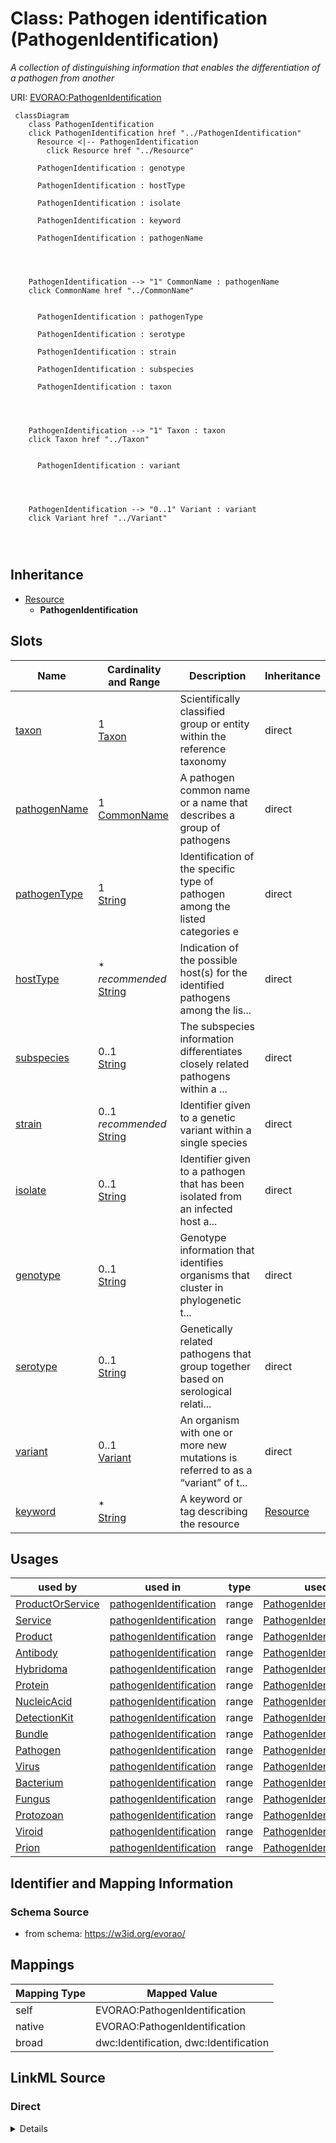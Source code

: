 

# Class: Pathogen identification (PathogenIdentification) 


_A collection of distinguishing information that enables the differentiation of a pathogen from another_





URI: [EVORAO:PathogenIdentification](https://w3id.org/evorao/PathogenIdentification)






```mermaid
 classDiagram
    class PathogenIdentification
    click PathogenIdentification href "../PathogenIdentification"
      Resource <|-- PathogenIdentification
        click Resource href "../Resource"
      
      PathogenIdentification : genotype
        
      PathogenIdentification : hostType
        
      PathogenIdentification : isolate
        
      PathogenIdentification : keyword
        
      PathogenIdentification : pathogenName
        
          
    
    
    PathogenIdentification --> "1" CommonName : pathogenName
    click CommonName href "../CommonName"

        
      PathogenIdentification : pathogenType
        
      PathogenIdentification : serotype
        
      PathogenIdentification : strain
        
      PathogenIdentification : subspecies
        
      PathogenIdentification : taxon
        
          
    
    
    PathogenIdentification --> "1" Taxon : taxon
    click Taxon href "../Taxon"

        
      PathogenIdentification : variant
        
          
    
    
    PathogenIdentification --> "0..1" Variant : variant
    click Variant href "../Variant"

        
      
```





## Inheritance
* [Resource](Resource.md)
    * **PathogenIdentification**



## Slots

| Name | Cardinality and Range | Description | Inheritance |
| ---  | --- | --- | --- |
| [taxon](taxon.md) | 1 <br/> [Taxon](Taxon.md) | Scientifically classified group or entity within the reference taxonomy | direct |
| [pathogenName](pathogenName.md) | 1 <br/> [CommonName](CommonName.md) | A pathogen common name or a name that describes a group of pathogens | direct |
| [pathogenType](pathogenType.md) | 1 <br/> [String](String.md) | Identification of the specific type of pathogen among the listed categories e | direct |
| [hostType](hostType.md) | * _recommended_ <br/> [String](String.md) | Indication of the possible host(s) for the identified pathogens among the lis... | direct |
| [subspecies](subspecies.md) | 0..1 <br/> [String](String.md) | The subspecies information differentiates closely related pathogens within a ... | direct |
| [strain](strain.md) | 0..1 _recommended_ <br/> [String](String.md) | Identifier given to a genetic variant within a single species | direct |
| [isolate](isolate.md) | 0..1 <br/> [String](String.md) | Identifier given to a pathogen that has been isolated from an infected host a... | direct |
| [genotype](genotype.md) | 0..1 <br/> [String](String.md) | Genotype information that identifies organisms that cluster in phylogenetic t... | direct |
| [serotype](serotype.md) | 0..1 <br/> [String](String.md) | Genetically related pathogens that group together based on serological relati... | direct |
| [variant](variant.md) | 0..1 <br/> [Variant](Variant.md) | An organism with one or more new mutations is referred to as a “variant” of t... | direct |
| [keyword](keyword.md) | * <br/> [String](String.md) | A keyword or tag describing the resource | [Resource](Resource.md) |





## Usages

| used by | used in | type | used |
| ---  | --- | --- | --- |
| [ProductOrService](ProductOrService.md) | [pathogenIdentification](pathogenIdentification.md) | range | [PathogenIdentification](PathogenIdentification.md) |
| [Service](Service.md) | [pathogenIdentification](pathogenIdentification.md) | range | [PathogenIdentification](PathogenIdentification.md) |
| [Product](Product.md) | [pathogenIdentification](pathogenIdentification.md) | range | [PathogenIdentification](PathogenIdentification.md) |
| [Antibody](Antibody.md) | [pathogenIdentification](pathogenIdentification.md) | range | [PathogenIdentification](PathogenIdentification.md) |
| [Hybridoma](Hybridoma.md) | [pathogenIdentification](pathogenIdentification.md) | range | [PathogenIdentification](PathogenIdentification.md) |
| [Protein](Protein.md) | [pathogenIdentification](pathogenIdentification.md) | range | [PathogenIdentification](PathogenIdentification.md) |
| [NucleicAcid](NucleicAcid.md) | [pathogenIdentification](pathogenIdentification.md) | range | [PathogenIdentification](PathogenIdentification.md) |
| [DetectionKit](DetectionKit.md) | [pathogenIdentification](pathogenIdentification.md) | range | [PathogenIdentification](PathogenIdentification.md) |
| [Bundle](Bundle.md) | [pathogenIdentification](pathogenIdentification.md) | range | [PathogenIdentification](PathogenIdentification.md) |
| [Pathogen](Pathogen.md) | [pathogenIdentification](pathogenIdentification.md) | range | [PathogenIdentification](PathogenIdentification.md) |
| [Virus](Virus.md) | [pathogenIdentification](pathogenIdentification.md) | range | [PathogenIdentification](PathogenIdentification.md) |
| [Bacterium](Bacterium.md) | [pathogenIdentification](pathogenIdentification.md) | range | [PathogenIdentification](PathogenIdentification.md) |
| [Fungus](Fungus.md) | [pathogenIdentification](pathogenIdentification.md) | range | [PathogenIdentification](PathogenIdentification.md) |
| [Protozoan](Protozoan.md) | [pathogenIdentification](pathogenIdentification.md) | range | [PathogenIdentification](PathogenIdentification.md) |
| [Viroid](Viroid.md) | [pathogenIdentification](pathogenIdentification.md) | range | [PathogenIdentification](PathogenIdentification.md) |
| [Prion](Prion.md) | [pathogenIdentification](pathogenIdentification.md) | range | [PathogenIdentification](PathogenIdentification.md) |






## Identifier and Mapping Information







### Schema Source


* from schema: https://w3id.org/evorao/




## Mappings

| Mapping Type | Mapped Value |
| ---  | ---  |
| self | EVORAO:PathogenIdentification |
| native | EVORAO:PathogenIdentification |
| broad | dwc:Identification, dwc:Identification |







## LinkML Source

<!-- TODO: investigate https://stackoverflow.com/questions/37606292/how-to-create-tabbed-code-blocks-in-mkdocs-or-sphinx -->

### Direct

<details>
```yaml
name: PathogenIdentification
description: A collection of distinguishing information that enables the differentiation
  of a pathogen from another
title: Pathogen identification
from_schema: https://w3id.org/evorao/
broad_mappings:
- dwc:Identification
- dwc:Identification
is_a: Resource
slots:
- taxon
- pathogenName
- pathogenType
- hostType
- subspecies
- strain
- isolate
- genotype
- serotype
- variant
slot_usage:
  taxon:
    name: taxon
    description: Scientifically classified group or entity within the reference taxonomy
    title: taxon
    comments:
    - The taxon of the highest rank known that can be used to classify a pathogen
      or group of pathogens (e.g viruses) in the reference taxonomy
    close_mappings:
    - schema:taxonomicRange
    - dwc:taxonID
    - dwc:toTaxon
    related_mappings:
    - dwc:Taxon
    domain_of:
    - PathogenIdentification
    - Taxonomy
    range: Taxon
    required: true
    multivalued: false
  pathogenName:
    name: pathogenName
    description: A pathogen common name or a name that describes a group of pathogens
    title: pathogen name
    exact_mappings:
    - dwc:organismName
    domain_of:
    - PathogenIdentification
    range: CommonName
    required: true
    multivalued: false
  pathogenType:
    name: pathogenType
    description: Identification of the specific type of pathogen among the listed
      categories e.g. 'Virus','Viroid','Bacterium'...
    title: pathogen type
    exact_mappings:
    - schema:infectiousAgentClass
    close_mappings:
    - dwc:organismScope
    domain_of:
    - PathogenIdentification
    range: string
    required: true
    multivalued: false
  hostType:
    name: hostType
    description: Indication of the possible host(s) for the identified pathogens among
      the listed main categories
    title: host type
    domain_of:
    - PathogenIdentification
    range: string
    required: false
    recommended: true
    multivalued: true
  subspecies:
    name: subspecies
    description: The subspecies information differentiates closely related pathogens
      within a single species
    title: subspecies
    domain_of:
    - PathogenIdentification
    range: string
    required: false
    multivalued: false
  strain:
    name: strain
    description: Identifier given to a genetic variant within a single species
    title: strain
    domain_of:
    - PathogenIdentification
    range: string
    required: false
    recommended: true
    multivalued: false
  isolate:
    name: isolate
    description: Identifier given to a pathogen that has been isolated from an infected
      host and propagated in a laboratory culture. The isolate information may include
      an internal reference code from the laboratory that took the sample or performed
      the isolation, as well as details about the specific conditions of isolation,
      such as the name of the town, hospital, and type of host
    title: isolate
    domain_of:
    - PathogenIdentification
    range: string
    required: false
    multivalued: false
  genotype:
    name: genotype
    description: Genotype information that identifies organisms that cluster in phylogenetic
      trees, thus different clusters are distinct genotypes
    title: genotype
    close_mappings:
    - geno:0000222
    domain_of:
    - PathogenIdentification
    range: string
    required: false
    multivalued: false
  serotype:
    name: serotype
    description: Genetically related pathogens that group together based on serological
      relationships
    title: serotype
    domain_of:
    - PathogenIdentification
    range: string
    required: false
    multivalued: false
  variant:
    name: variant
    description: An organism with one or more new mutations is referred to as a “variant”
      of the original organism if not sufficiently different to be termed a distinct
      strain
    title: variant
    domain_of:
    - PathogenIdentification
    range: Variant
    required: false
    multivalued: false

```
</details>

### Induced

<details>
```yaml
name: PathogenIdentification
description: A collection of distinguishing information that enables the differentiation
  of a pathogen from another
title: Pathogen identification
from_schema: https://w3id.org/evorao/
broad_mappings:
- dwc:Identification
- dwc:Identification
is_a: Resource
slot_usage:
  taxon:
    name: taxon
    description: Scientifically classified group or entity within the reference taxonomy
    title: taxon
    comments:
    - The taxon of the highest rank known that can be used to classify a pathogen
      or group of pathogens (e.g viruses) in the reference taxonomy
    close_mappings:
    - schema:taxonomicRange
    - dwc:taxonID
    - dwc:toTaxon
    related_mappings:
    - dwc:Taxon
    domain_of:
    - PathogenIdentification
    - Taxonomy
    range: Taxon
    required: true
    multivalued: false
  pathogenName:
    name: pathogenName
    description: A pathogen common name or a name that describes a group of pathogens
    title: pathogen name
    exact_mappings:
    - dwc:organismName
    domain_of:
    - PathogenIdentification
    range: CommonName
    required: true
    multivalued: false
  pathogenType:
    name: pathogenType
    description: Identification of the specific type of pathogen among the listed
      categories e.g. 'Virus','Viroid','Bacterium'...
    title: pathogen type
    exact_mappings:
    - schema:infectiousAgentClass
    close_mappings:
    - dwc:organismScope
    domain_of:
    - PathogenIdentification
    range: string
    required: true
    multivalued: false
  hostType:
    name: hostType
    description: Indication of the possible host(s) for the identified pathogens among
      the listed main categories
    title: host type
    domain_of:
    - PathogenIdentification
    range: string
    required: false
    recommended: true
    multivalued: true
  subspecies:
    name: subspecies
    description: The subspecies information differentiates closely related pathogens
      within a single species
    title: subspecies
    domain_of:
    - PathogenIdentification
    range: string
    required: false
    multivalued: false
  strain:
    name: strain
    description: Identifier given to a genetic variant within a single species
    title: strain
    domain_of:
    - PathogenIdentification
    range: string
    required: false
    recommended: true
    multivalued: false
  isolate:
    name: isolate
    description: Identifier given to a pathogen that has been isolated from an infected
      host and propagated in a laboratory culture. The isolate information may include
      an internal reference code from the laboratory that took the sample or performed
      the isolation, as well as details about the specific conditions of isolation,
      such as the name of the town, hospital, and type of host
    title: isolate
    domain_of:
    - PathogenIdentification
    range: string
    required: false
    multivalued: false
  genotype:
    name: genotype
    description: Genotype information that identifies organisms that cluster in phylogenetic
      trees, thus different clusters are distinct genotypes
    title: genotype
    close_mappings:
    - geno:0000222
    domain_of:
    - PathogenIdentification
    range: string
    required: false
    multivalued: false
  serotype:
    name: serotype
    description: Genetically related pathogens that group together based on serological
      relationships
    title: serotype
    domain_of:
    - PathogenIdentification
    range: string
    required: false
    multivalued: false
  variant:
    name: variant
    description: An organism with one or more new mutations is referred to as a “variant”
      of the original organism if not sufficiently different to be termed a distinct
      strain
    title: variant
    domain_of:
    - PathogenIdentification
    range: Variant
    required: false
    multivalued: false
attributes:
  taxon:
    name: taxon
    description: Scientifically classified group or entity within the reference taxonomy
    title: taxon
    comments:
    - The taxon of the highest rank known that can be used to classify a pathogen
      or group of pathogens (e.g viruses) in the reference taxonomy
    from_schema: https://w3id.org/evorao/
    close_mappings:
    - schema:taxonomicRange
    - dwc:taxonID
    - dwc:toTaxon
    related_mappings:
    - dwc:Taxon
    rank: 1000
    alias: taxon
    owner: PathogenIdentification
    domain_of:
    - PathogenIdentification
    - Taxonomy
    range: Taxon
    required: true
    multivalued: false
  pathogenName:
    name: pathogenName
    description: A pathogen common name or a name that describes a group of pathogens
    title: pathogen name
    from_schema: https://w3id.org/evorao/
    exact_mappings:
    - dwc:organismName
    rank: 1000
    alias: pathogenName
    owner: PathogenIdentification
    domain_of:
    - PathogenIdentification
    range: CommonName
    required: true
    multivalued: false
  pathogenType:
    name: pathogenType
    description: Identification of the specific type of pathogen among the listed
      categories e.g. 'Virus','Viroid','Bacterium'...
    title: pathogen type
    from_schema: https://w3id.org/evorao/
    exact_mappings:
    - schema:infectiousAgentClass
    close_mappings:
    - dwc:organismScope
    rank: 1000
    alias: pathogenType
    owner: PathogenIdentification
    domain_of:
    - PathogenIdentification
    range: string
    required: true
    multivalued: false
    equals_string_in:
    - Virus
    - Bacterium
    - Fungus
    - Protozoan
    - Viroid
    - Prion
  hostType:
    name: hostType
    description: Indication of the possible host(s) for the identified pathogens among
      the listed main categories
    title: host type
    from_schema: https://w3id.org/evorao/
    rank: 1000
    alias: hostType
    owner: PathogenIdentification
    domain_of:
    - PathogenIdentification
    range: string
    required: false
    recommended: true
    multivalued: true
    equals_string_in:
    - Animal
    - Human
    - Plant
  subspecies:
    name: subspecies
    description: The subspecies information differentiates closely related pathogens
      within a single species
    title: subspecies
    from_schema: https://w3id.org/evorao/
    rank: 1000
    alias: subspecies
    owner: PathogenIdentification
    domain_of:
    - PathogenIdentification
    range: string
    required: false
    multivalued: false
  strain:
    name: strain
    description: Identifier given to a genetic variant within a single species
    title: strain
    from_schema: https://w3id.org/evorao/
    rank: 1000
    alias: strain
    owner: PathogenIdentification
    domain_of:
    - PathogenIdentification
    range: string
    required: false
    recommended: true
    multivalued: false
  isolate:
    name: isolate
    description: Identifier given to a pathogen that has been isolated from an infected
      host and propagated in a laboratory culture. The isolate information may include
      an internal reference code from the laboratory that took the sample or performed
      the isolation, as well as details about the specific conditions of isolation,
      such as the name of the town, hospital, and type of host
    title: isolate
    from_schema: https://w3id.org/evorao/
    rank: 1000
    alias: isolate
    owner: PathogenIdentification
    domain_of:
    - PathogenIdentification
    range: string
    required: false
    multivalued: false
  genotype:
    name: genotype
    description: Genotype information that identifies organisms that cluster in phylogenetic
      trees, thus different clusters are distinct genotypes
    title: genotype
    from_schema: https://w3id.org/evorao/
    close_mappings:
    - geno:0000222
    rank: 1000
    alias: genotype
    owner: PathogenIdentification
    domain_of:
    - PathogenIdentification
    range: string
    required: false
    multivalued: false
  serotype:
    name: serotype
    description: Genetically related pathogens that group together based on serological
      relationships
    title: serotype
    from_schema: https://w3id.org/evorao/
    rank: 1000
    alias: serotype
    owner: PathogenIdentification
    domain_of:
    - PathogenIdentification
    range: string
    required: false
    multivalued: false
  variant:
    name: variant
    description: An organism with one or more new mutations is referred to as a “variant”
      of the original organism if not sufficiently different to be termed a distinct
      strain
    title: variant
    from_schema: https://w3id.org/evorao/
    rank: 1000
    alias: variant
    owner: PathogenIdentification
    domain_of:
    - PathogenIdentification
    range: Variant
    required: false
    multivalued: false
  keyword:
    name: keyword
    description: A keyword or tag describing the resource
    title: keyword
    from_schema: https://w3id.org/evorao/
    rank: 1000
    slot_uri: dcat:keyword
    alias: keyword
    owner: PathogenIdentification
    domain_of:
    - Resource
    range: string
    required: false
    multivalued: true

```
</details>
